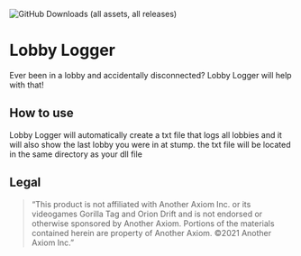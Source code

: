 ![GitHub Downloads (all assets, all releases)](https://img.shields.io/github/downloads/arielthemonke/LobbyLogger/total)

# Lobby Logger
Ever been in a lobby and accidentally disconnected? Lobby Logger will help with that!

## How to use
Lobby Logger will automatically create a txt file that logs all lobbies and it will also show the last lobby you were in at stump.
the txt file will be located in the same directory as your dll file

## Legal
>“This product is not affiliated with Another Axiom Inc. or its videogames Gorilla Tag and Orion Drift and is not endorsed or otherwise sponsored by Another Axiom. Portions of the materials contained herein are property of Another Axiom. ©2021 Another Axiom Inc.”
